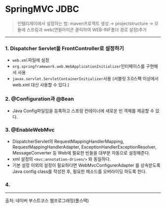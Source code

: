 # SpringMVC JDBC

 > 인텔리제이에서 설정하는 법: maven프로젝트 생성 → projectstructure → 모듈에 스프링과 web(연필아이콘 클릭하여 WEB-INF폴더 경로 설정)추가
---

### 1. Dispatcher Servlet을 FrontController로 설정하기

 - ```web.xml```파일에 설정
 - ```org.springframework.web.WebApplicationInitializer```인터페이스를 구현해서 사용
 - ```javax.servlet.ServletContainerInitializer```사용 (서블릿 3.0스펙 이상에서 web.xml 대신 사용할 수 있다.)

### 2. @Configuration과 @Bean
 - Java Config파일임을 등록하고 스프링 컨테이너에 새로운 빈 객체를 제공할 수 있다.

### 3. @EnableWebMvc
 - DispatcherServlet의 RequestMappingHandlerMapping, RequestMappingHandlerAdapter, ExceptionHandlerExceptionResolver, MessageConverter 등 Web에 필요한 빈들을 대부분 자동으로 설정해준다.
 - xml 설정의 ```<mvc:annotation-driven/>``` 와 동일하다.
 - 기본 설정 이외의 설정이 필요하다면 WebMvcConfigurerAdapter 를 상속받도록 Java config class를 작성한 후, 필요한 메소드를 오버라이딩 하도록 한다.

### 4.






---
출처: 네이버 부스트코스 웹프로그래밍(풀스택)